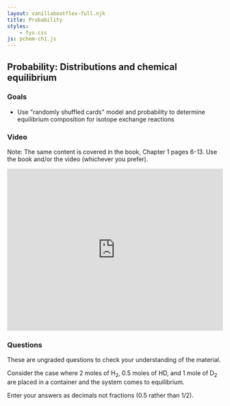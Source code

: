 ```yaml
---
layout: vanillabootflex-full.njk
title: Probability
styles:
    - fys.css
js: pchem-ch1.js
---
```


## Probability: Distributions and chemical equilibrium

### Goals

- Use "randomly shuffled cards" model and probability to determine equilibrium composition for isotope exchange reactions


### Video

Note: The same content is covered in the book, Chapter 1 pages 6-13. Use the book and/or the video (whichever you prefer).

<div style="position: relative; width: 100%; height: 0; padding-bottom: 75%;">
    <iframe style="position: absolute; width: 100%; height: 100%; border: 0;" scrolling="no" src="https://expl.ai/HKWZQFV?mode=embed" frameborder="0" allowfullscreen></iframe>
</div>

### Questions

These are ungraded questions to check your understanding of the material.

Consider the case where 2 moles of H<sub>2</sub>,  0.5 moles of HD, and 1 mole of D<sub>2</sub> are placed in a container and the system comes to equilibrium. 

Enter your answers as decimals not fractions (0.5 rather than 1/2).

<div id="question-node"></div>

<!-- ### Check-in

Answer the check-in question [here](https://d2l.mountunion.edu/d2l/le/content/35180/viewContent/414265/View) before class on Wednesday. -->

